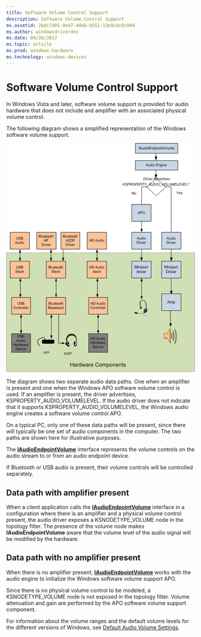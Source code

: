 ```yaml
---
title: Software Volume Control Support
description: Software Volume Control Support
ms.assetid: 2bdc7d01-9e47-4deb-b551-13e9cbc9c844
ms.author: windowsdriverdev
ms.date: 04/20/2017
ms.topic: article
ms.prod: windows-hardware
ms.technology: windows-devices
---
```


# Software Volume Control Support


In Windows Vista and later, software volume support is provided for audio hardware that does not include and amplifier with an associated physical volume control.

The following diagram shows a simplified representation of the Windows software volume support.

![diagram illustrating the windows vista software volume support ](images/audio-volume-architecture.png)

The diagram shows two separate audio data paths. One when an amplifier is present and one when the Windows APO software volume control is used. If an amplifier is present, the driver advertises, KSPROPERTY\_AUDIO\_VOLUMELEVEL. If the audio driver does not indicate that it supports KSPROPERTY\_AUDIO\_VOLUMELEVEL, the Windows audio engine creates a software volume control APO.

On a typical PC, only one of these data paths will be present, since there will typically be one set of audio components in the computer. The two paths are shown here for illustrative purposes.

The [**IAudioEndpointVolume**](https://msdn.microsoft.com/library/windows/desktop/dd370892) interface represents the volume controls on the audio stream to or from an audio endpoint device.

If Bluetooth or USB audio is present, their volume controls will be controlled separately.

## <span id="Data_path_with_amplifier_present"></span><span id="data_path_with_amplifier_present"></span><span id="DATA_PATH_WITH_AMPLIFIER_PRESENT"></span>Data path with amplifier present


When a client application calls the [**IAudioEndpointVolume**](https://msdn.microsoft.com/library/windows/desktop/dd370892) interface in a configuration where there is an amplifier and a physical volume control present, the audio driver exposes a KSNODETYPE\_VOLUME node in the topology filter. The presence of the volume node makes **IAudioEndpointVolume** aware that the volume level of the audio signal will be modified by the hardware.

## <span id="Data_path_with_no_amplifier_present"></span><span id="data_path_with_no_amplifier_present"></span><span id="DATA_PATH_WITH_NO_AMPLIFIER_PRESENT"></span>Data path with no amplifier present


When there is no amplifier present, [**IAudioEndpointVolume**](https://msdn.microsoft.com/library/windows/desktop/dd370892) works with the audio engine to initialize the Windows software volume support APO.

Since there is no physical volume control to be modeled, a KSNODETYPE\_VOLUME node is not exposed in the topology filter. Volume attenuation and gain are performed by the APO software volume support component.

For information about the volume ranges and the default volume levels for the different versions of Windows, see [Default Audio Volume Settings](default-audio-volume-settings.md).

 

 




